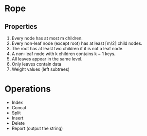 # Rope

## Properties

1. Every node has at most m children.
2. Every non-leaf node (except root) has at least ⌈m/2⌉ child nodes.
3. The root has at least two children if it is not a leaf node.
4. A non-leaf node with k children contains k − 1 keys.
5. All leaves appear in the same level.
6. Only leaves contain data
7. Weight values (left subtrees)

# Operations

* Index
* Concat
* Split
* Insert
* Delete
* Report (output the string)
